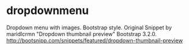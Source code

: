 # dropdownmenu
Dropdown menu with images. Bootstrap style. Original Snippet by maridlcrmn "Dropdown thumbnail preview" Bootstrap 3.2.0.
http://bootsnipp.com/snippets/featured/dropdown-thumbnail-preview 
